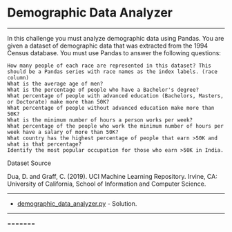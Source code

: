 # Demographic Data Analyzer

<hr>
In this challenge you must analyze demographic data using Pandas. You are given a dataset of demographic data that was extracted from the 1994 Census database. 
You must use Pandas to answer the following questions:

    How many people of each race are represented in this dataset? This should be a Pandas series with race names as the index labels. (race column)
    What is the average age of men?
    What is the percentage of people who have a Bachelor's degree?
    What percentage of people with advanced education (Bachelors, Masters, or Doctorate) make more than 50K?
    What percentage of people without advanced education make more than 50K?
    What is the minimum number of hours a person works per week?
    What percentage of the people who work the minimum number of hours per week have a salary of more than 50K?
    What country has the highest percentage of people that earn >50K and what is that percentage?
    Identify the most popular occupation for those who earn >50K in India.

Dataset Source

Dua, D. and Graff, C. (2019). UCI Machine Learning Repository. Irvine, CA: University of California, School of Information and Computer Science.

<hr>


- [demographic_data_analyzer.py](https://github.com/MarynaSnl/my_demo_proj/tree/main/my_demo_proj2/Proj_2.py) - Solution.




<hr>
=======
